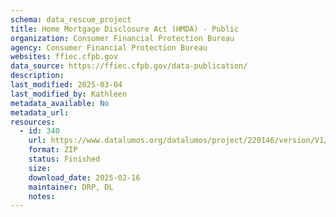 ```yaml
---
schema: data_rescue_project 
title: Home Mortgage Disclosure Act (HMDA) - Public
organization: Consumer Financial Protection Bureau
agency: Consumer Financial Protection Bureau
websites: ffiec.cfpb.gov
data_source: https://ffiec.cfpb.gov/data-publication/
description: 
last_modified: 2025-03-04
last_modified_by: Kathleen
metadata_available: No
metadata_url: 
resources:
  - id: 340
    url: https://www.datalumos.org/datalumos/project/220146/version/V1/view
    format: ZIP
    status: Finished
    size: 
    download_date: 2025-02-16
    maintainer: DRP, DL
    notes: 
---
```


